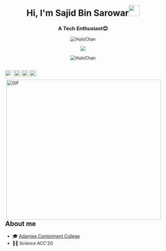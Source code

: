 
<!-- Updating my readme for GitHub-->

<h1 align="center">Hi, I'm Sajid Bin Sarowar<img src="https://github.com/nixin72/nixin72/blob/master/wave.gif" height="35px" width="35px"></h1>
<h3 align="center">A Tech Enthusiast😊</h3>
<!--:saasy me:-->

<p align="center"> 
	<img src="https://komarev.com/ghpvc/?username=HuloChan&label=Profile%20views&color=0e75b6&style=plastic" alt="HuloChan" /> 
	</a>
</p>

<p align="center">
  <a href="https://github.com/HuloChan/readme-typing-svg"><img src="https://readme-typing-svg.herokuapp.com?font=Trebuchet+MS&color=%2300F702&duration=4000&lines=Gonna+Code+Till+I+Collapse+!!!;I'm+on+my+way..&center=true&width=500&height=50""></a>
</p>


<p align="center"><img src="https://github-readme-streak-stats.herokuapp.com?user=HuloChan&theme=city-lights&hide_border=true&date_format=M%20j%5B%2C%20Y%5D&background=DD272700" alt="HuloChan" /></p>

<br>
<a href="https://www.facebook.com/un3ven">
  <img align="left" width="26px" src="https://cdn.jsdelivr.net/npm/simple-icons@v3/icons/facebook.svg" />
</a>
<a href="https://t.me/HuloChan">
  <img align="left" alt="Hulo Telegram" width="22px" src="https://cdn.jsdelivr.net/npm/simple-icons@v3/icons/telegram.svg" />
</a>

<a href="https://www.linkedin.com/in/sajid-bin-sarowar-3634b6215/">
  <img align="left" alt="Hulo's LinkedIN" width="22px" src="https://cdn.jsdelivr.net/npm/simple-icons@v3/icons/linkedin.svg" />
</a>

<a href="https://discordapp.com/users/439385890846932993">
  <img align="left" alt="Hulo Discord" width="22px" src="https://cdn.jsdelivr.net/npm/simple-icons@v3/icons/discord.svg" />
</a><br>
<p><img align="right" alt="GIF" src="https://i.ibb.co/4Nr84Qt/Zenitsu-visual-Hinokami-Kepputan.png" width="500" height="454" /></p>
	  
## About me 

- 🎓 <a href="http://acc.edu.bd/">Adamjee Cantonment College</a> </br>
- 👨‍💻 Science ACC'20 </br>
